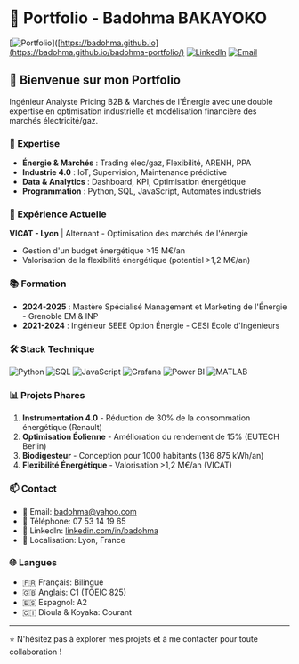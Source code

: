# 🚀 Portfolio - Badohma BAKAYOKO

[![Portfolio](https://img.shields.io/badge/Portfolio-Live-brightgreen)]([https://badohma.github.io](https://badohma.github.io/badohma-portfolio/)
[![LinkedIn](https://img.shields.io/badge/LinkedIn-Connect-blue)](https://linkedin.com/in/badohma)
[![Email](https://img.shields.io/badge/Email-Contact-red)](mailto:badohma@yahoo.com)

## 👋 Bienvenue sur mon Portfolio

Ingénieur Analyste Pricing B2B & Marchés de l'Énergie avec une double expertise en optimisation industrielle et modélisation financière des marchés électricité/gaz.

### 🎯 Expertise
- **Énergie & Marchés** : Trading élec/gaz, Flexibilité, ARENH, PPA
- **Industrie 4.0** : IoT, Supervision, Maintenance prédictive
- **Data & Analytics** : Dashboard, KPI, Optimisation énergétique
- **Programmation** : Python, SQL, JavaScript, Automates industriels

### 🏢 Expérience Actuelle
**VICAT - Lyon** | Alternant - Optimisation des marchés de l'énergie
- Gestion d'un budget énergétique >15 M€/an
- Valorisation de la flexibilité énergétique (potentiel >1,2 M€/an)

### 📚 Formation
- **2024-2025** : Mastère Spécialisé Management et Marketing de l'Énergie - Grenoble EM & INP
- **2021-2024** : Ingénieur SEEE Option Énergie - CESI École d'Ingénieurs

### 🛠️ Stack Technique
![Python](https://img.shields.io/badge/-Python-3776AB?style=flat-square&logo=python&logoColor=white)
![SQL](https://img.shields.io/badge/-SQL-4479A1?style=flat-square&logo=postgresql&logoColor=white)
![JavaScript](https://img.shields.io/badge/-JavaScript-F7DF1E?style=flat-square&logo=javascript&logoColor=black)
![Grafana](https://img.shields.io/badge/-Grafana-F46800?style=flat-square&logo=grafana&logoColor=white)
![Power BI](https://img.shields.io/badge/-Power%20BI-F2C811?style=flat-square&logo=powerbi&logoColor=black)
![MATLAB](https://img.shields.io/badge/-MATLAB-0076A8?style=flat-square&logo=mathworks&logoColor=white)

### 📊 Projets Phares
1. **Instrumentation 4.0** - Réduction de 30% de la consommation énergétique (Renault)
2. **Optimisation Éolienne** - Amélioration du rendement de 15% (EUTECH Berlin)
3. **Biodigesteur** - Conception pour 1000 habitants (136 875 kWh/an)
4. **Flexibilité Énergétique** - Valorisation >1,2 M€/an (VICAT)

### 📫 Contact
- 📧 Email: badohma@yahoo.com
- 📱 Téléphone: 07 53 14 19 65
- 💼 LinkedIn: [linkedin.com/in/badohma](https://linkedin.com/in/badohma)
- 📍 Localisation: Lyon, France

### 🌐 Langues
- 🇫🇷 Français: Bilingue
- 🇬🇧 Anglais: C1 (TOEIC 825)
- 🇪🇸 Espagnol: A2
- 🇨🇮 Dioula & Koyaka: Courant

---
⭐ N'hésitez pas à explorer mes projets et à me contacter pour toute collaboration !
